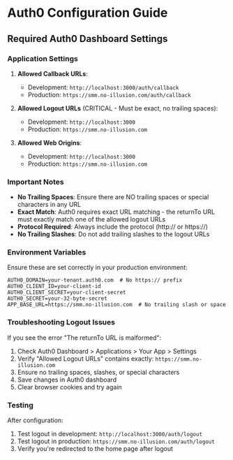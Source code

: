 # Auth0 Configuration Guide

## Required Auth0 Dashboard Settings

### Application Settings

1. **Allowed Callback URLs**:
   - Development: `http://localhost:3000/auth/callback`
   - Production: `https://smm.no-illusion.com/auth/callback`

2. **Allowed Logout URLs** (CRITICAL - Must be exact, no trailing spaces):
   - Development: `http://localhost:3000`
   - Production: `https://smm.no-illusion.com`

3. **Allowed Web Origins**:
   - Development: `http://localhost:3000`
   - Production: `https://smm.no-illusion.com`

### Important Notes

- **No Trailing Spaces**: Ensure there are NO trailing spaces or special characters in any URL
- **Exact Match**: Auth0 requires exact URL matching - the returnTo URL must exactly match one of the allowed logout URLs
- **Protocol Required**: Always include the protocol (http:// or https://)
- **No Trailing Slashes**: Do not add trailing slashes to the logout URLs

### Environment Variables

Ensure these are set correctly in your production environment:

```env
AUTH0_DOMAIN=your-tenant.auth0.com  # No https:// prefix
AUTH0_CLIENT_ID=your-client-id
AUTH0_CLIENT_SECRET=your-client-secret
AUTH0_SECRET=your-32-byte-secret
APP_BASE_URL=https://smm.no-illusion.com  # No trailing slash or space
```

### Troubleshooting Logout Issues

If you see the error "The returnTo URL is malformed":

1. Check Auth0 Dashboard > Applications > Your App > Settings
2. Verify "Allowed Logout URLs" contains exactly: `https://smm.no-illusion.com`
3. Ensure no trailing spaces, slashes, or special characters
4. Save changes in Auth0 dashboard
5. Clear browser cookies and try again

### Testing

After configuration:
1. Test logout in development: `http://localhost:3000/auth/logout`
2. Test logout in production: `https://smm.no-illusion.com/auth/logout`
3. Verify you're redirected to the home page after logout